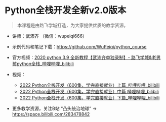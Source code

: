 # Python全栈开发全新v2.0版本

> 本课程是由路飞学城打造，为大家提供优质的教学资源。

- 讲师：武沛齐 （微信：wupeiqi666）
- 示例代码和笔记下载：<https://github.com/WuPeiqi/python_course>
- 官方视频：[2020 python 3.9 全新教程【武沛齐单独录制】- 路飞学城&老男孩python全栈\_哔哩哔哩\_bilibili](https://www.bilibili.com/video/BV1m54y1r7zE)

- 视频：
    - [2022 Python全栈开发（600集，学完直接就业）上篇\_哔哩哔哩\_bilibili](https://www.bilibili.com/video/BV1b3411a7aG)
    - [2022 Python全栈开发（600集，学完直接就业）中篇 哔哩哔哩\_bilibili](https://www.bilibili.com/video/BV1GR4y1g7FU?spm_id_from=333.999.0.0)
    - [2022 Python全栈开发（600集，学完直接就业）下篇\_哔哩哔哩\_bilibili](https://www.bilibili.com/video/BV1p44y157T3?p=18)

- 更多教学资源，关注B站 “凸头统治地球” -> <https://space.bilibili.com/283478842>
